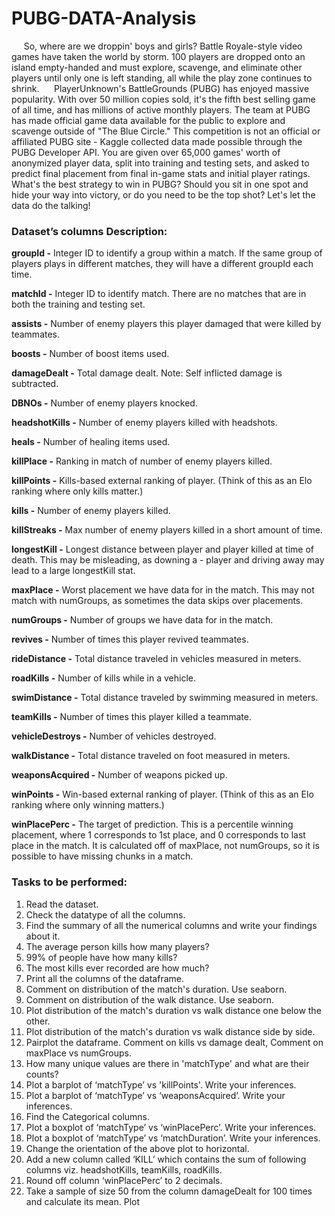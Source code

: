 # PUBG-DATA-Analysis

&nbsp;&nbsp;&nbsp;&nbsp;&nbsp;So, where are we droppin' boys and girls?
Battle Royale-style video games have taken the world by storm. 100 players are dropped onto an island
empty-handed and must explore, scavenge, and eliminate other players until only one is left standing, all
while the play zone continues to shrink.
&nbsp;&nbsp;&nbsp;&nbsp;&nbsp;PlayerUnknown's BattleGrounds (PUBG) has enjoyed massive popularity. With over 50 million copies
sold, it's the fifth best selling game of all time, and has millions of active monthly players.
The team at PUBG has made official game data available for the public to explore and scavenge outside
of "The Blue Circle." This competition is not an official or affiliated PUBG site - Kaggle collected data made
possible through the PUBG Developer API.
You are given over 65,000 games' worth of anonymized player data, split into training and testing sets,
and asked to predict final placement from final in-game stats and initial player ratings.
What's the best strategy to win in PUBG? Should you sit in one spot and hide your way into victory, or do
you need to be the top shot? Let's let the data do the talking!


### Dataset’s columns Description: 

**groupId -** Integer ID to identify a group within a match. If the same group of players plays in different
matches, they will have a different groupId each time.

**matchId -** Integer ID to identify match. There are no matches that are in both the training and testing set.

**assists -** Number of enemy players this player damaged that were killed by teammates.

**boosts -** Number of boost items used.

**damageDealt -** Total damage dealt. Note: Self inflicted damage is subtracted.

**DBNOs -** Number of enemy players knocked.

**headshotKills -** Number of enemy players killed with headshots.

**heals -** Number of healing items used.

**killPlace -** Ranking in match of number of enemy players killed.

**killPoints -** Kills-based external ranking of player. (Think of this as an Elo ranking where only kills matter.)

**kills -** Number of enemy players killed.

**killStreaks -** Max number of enemy players killed in a short amount of time.

**longestKill -** Longest distance between player and player killed at time of death. This may be misleading,
as downing a - player and driving away may lead to a large longestKill stat.

**maxPlace -** Worst placement we have data for in the match. This may not match with numGroups, as
sometimes the data skips over placements.

**numGroups -** Number of groups we have data for in the match.

**revives -** Number of times this player revived teammates.

**rideDistance -** Total distance traveled in vehicles measured in meters.

**roadKills -** Number of kills while in a vehicle.

**swimDistance -** Total distance traveled by swimming measured in meters.

**teamKills -** Number of times this player killed a teammate.

**vehicleDestroys -** Number of vehicles destroyed.

**walkDistance -** Total distance traveled on foot measured in meters.

**weaponsAcquired -** Number of weapons picked up.

**winPoints -** Win-based external ranking of player. (Think of this as an Elo ranking where only winning
matters.)

**winPlacePerc -** The target of prediction. This is a percentile winning placement, where 1 corresponds to
1st place, and 0 corresponds to last place in the match. It is calculated off of maxPlace, not numGroups,
so it is possible to have missing chunks in a match.

### Tasks to be performed:
1. Read the dataset.
2. Check the datatype of all the columns.
3. Find the summary of all the numerical columns and write your findings about it.
4. The average person kills how many players?
5. 99% of people have how many kills?
6. The most kills ever recorded are how much?
7. Print all the columns of the dataframe.
8. Comment on distribution of the match's duration. Use seaborn.
9. Comment on distribution of the walk distance. Use seaborn.
10. Plot distribution of the match's duration vs walk distance one below the other.
11. Plot distribution of the match's duration vs walk distance side by side.
12. Pairplot the dataframe. Comment on kills vs damage dealt, Comment on maxPlace vs numGroups.
13. How many unique values are there in 'matchType' and what are their counts?
14. Plot a barplot of ‘matchType’ vs 'killPoints'. Write your inferences.
15. Plot a barplot of ‘matchType’ vs ‘weaponsAcquired’. Write your inferences.
16. Find the Categorical columns.
17. Plot a boxplot of ‘matchType’ vs ‘winPlacePerc’. Write your inferences.
18. Plot a boxplot of ‘matchType’ vs ‘matchDuration’. Write your inferences.
19. Change the orientation of the above plot to horizontal.
20. Add a new column called ‘KILL’ which contains the sum of following columns viz. headshotKills,
teamKills, roadKills.
21. Round off column ‘winPlacePerc’ to 2 decimals.
22. Take a sample of size 50 from the column damageDealt for 100 times and calculate its mean. Plot
